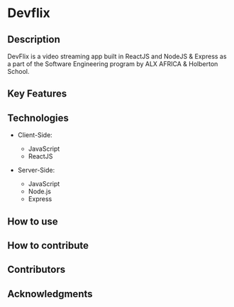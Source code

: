 # Devflix

## Description

DevFlix is a video streaming app built in ReactJS and NodeJS & Express as a part of the Software Engineering program by ALX AFRICA & Holberton School.

## Key Features

## Technologies

- Client-Side:

  - JavaScript
  - ReactJS

- Server-Side:
  - JavaScript
  - Node.js
  - Express

## How to use

## How to contribute

## Contributors

## Acknowledgments
